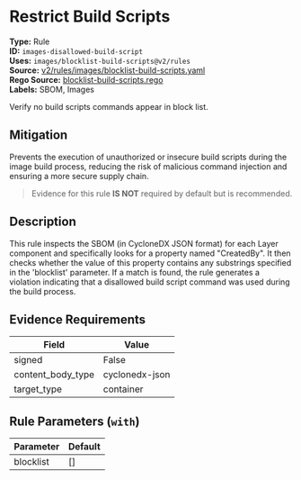 # Restrict Build Scripts  
**Type:** Rule  
**ID:** `images-disallowed-build-script`  
**Uses:** `images/blocklist-build-scripts@v2/rules`  
**Source:** [v2/rules/images/blocklist-build-scripts.yaml](https://github.com/scribe-public/sample-policies/v2/rules/images/blocklist-build-scripts.yaml)  
**Rego Source:** [blocklist-build-scripts.rego](https://github.com/scribe-public/sample-policies/v2/rules/images/blocklist-build-scripts.rego)  
**Labels:** SBOM, Images  

Verify no build scripts commands appear in block list.


## Mitigation  
Prevents the execution of unauthorized or insecure build scripts during the image build process, reducing the risk of malicious command injection and ensuring a more secure supply chain.


> Evidence for this rule **IS NOT** required by default but is recommended.


## Description  
This rule inspects the SBOM (in CycloneDX JSON format) for each Layer component and specifically looks for a property named "CreatedBy". 
It then checks whether the value of this property contains any substrings specified in the 'blocklist' parameter. 
If a match is found, the rule generates a violation indicating that a disallowed build script command was used during the build process.


## Evidence Requirements  
| Field | Value |
|-------|-------|
| signed | False |
| content_body_type | cyclonedx-json |
| target_type | container |

## Rule Parameters (`with`)  
| Parameter | Default |
|-----------|---------|
| blocklist | [] |
